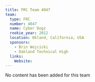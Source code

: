 ```yaml
---
title: FRC Team 4047
team:
  type: FRC
  number: 4047
  name: Cyber Dogz
  rookie_year: 2012
  location: Okland, California, USA
  sponsors:
    - Brin Wojcicki
    - Oakland Technical High
  links:
    Website: 
---
```

No content has been added for this team